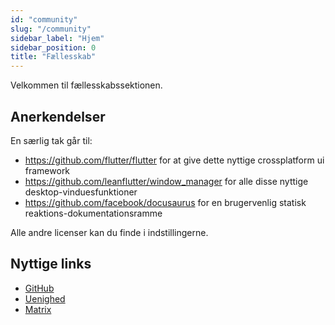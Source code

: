 ```yaml
---
id: "community"
slug: "/community"
sidebar_label: "Hjem"
sidebar_position: 0
title: "Fællesskab"
---
```


Velkommen til fællesskabssektionen.

## Anerkendelser

En særlig tak går til:

* <https://github.com/flutter/flutter> for at give dette nyttige crossplatform ui framework
* <https://github.com/leanflutter/window_manager> for alle disse nyttige desktop-vinduesfunktioner
* <https://github.com/facebook/docusaurus> for en brugervenlig statisk reaktions-dokumentationsramme

Alle andre licenser kan du finde i indstillingerne.

## Nyttige links

* [GitHub](https://github.com/LinwoodCloud/Butterfly)
* [Uenighed](https://go.linwood.dev/discord)
* [Matrix](https://go.linwood.dev/matrix)
